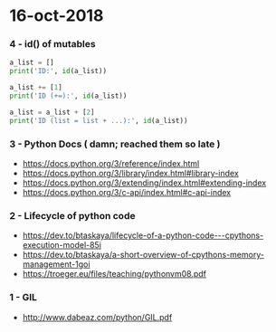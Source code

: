 # 16-oct-2018

### 4 - id() of mutables

```python
a_list = []
print('ID:', id(a_list))

a_list += [1]
print('ID (+=):', id(a_list))

a_list = a_list + [2]
print('ID (list = list + ...):', id(a_list))
```

### 3 - Python Docs ( damn; reached them so late )

- https://docs.python.org/3/reference/index.html
- https://docs.python.org/3/library/index.html#library-index
- https://docs.python.org/3/extending/index.html#extending-index
- https://docs.python.org/3/c-api/index.html#c-api-index

### 2 - Lifecycle of python code

- https://dev.to/btaskaya/lifecycle-of-a-python-code---cpythons-execution-model-85i
- https://dev.to/btaskaya/a-short-overview-of-cpythons-memory-management-1goi
- https://troeger.eu/files/teaching/pythonvm08.pdf

### 1 - GIL

- http://www.dabeaz.com/python/GIL.pdf


